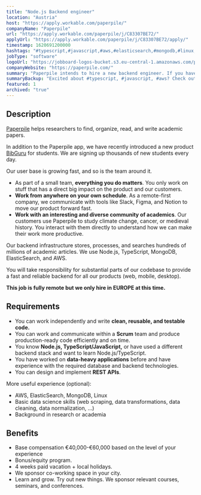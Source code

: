 ```yaml
---
title: "Node.js Backend engineer"
location: "Austria"
host: "https://apply.workable.com/paperpile/"
companyName: "Paperpile"
url: "https://apply.workable.com/paperpile/j/C83307BE72/"
applyUrl: "https://apply.workable.com/paperpile/j/C83307BE72/apply/"
timestamp: 1620691200000
hashtags: "#typescript,#javascript,#aws,#elasticsearch,#mongodb,#linux,#ui/ux,#figma,#scrum,#rest"
jobType: "software"
logoUrl: "https://jobboard-logos-bucket.s3.eu-central-1.amazonaws.com/paperpile"
companyWebsite: "https://paperpile.com/"
summary: "Paperpile intends to hire a new backend engineer. If you have before and have experience with the required database and backend technologies, consider applying."
summaryBackup: "Excited about #typescript, #javascript, #aws? Check out this job post!"
featured: 1
archived: "true"
---
```


## Description

[Paperpile](https://paperpile.com/) helps researchers to find, organize, read, and write academic papers.

In addition to the Paperpile app, we have recently introduced a new product [BibGuru](https://bibguru.com/) for students. We are signing up thousands of new students every day.

Our user base is growing fast, and so is the team around it.

*   As part of a small team, **everything you do matters**. You only work on stuff that has a direct big impact on the product and our customers.
*   **Work from anywhere on your own schedule**. As a remote-first company, we communicate with tools like Slack, Figma, and Notion to move our product forward fast.
*   **Work with an interesting and diverse community of academics**. Our customers use Paperpile to study climate change, cancer, or medieval history. You interact with them directly to understand how we can make their work more productive.

Our backend infrastructure stores, processes, and searches hundreds of millions of academic articles. We use Node.js, TypeScript, MongoDB, ElasticSearch, and AWS.

You will take responsibility for substantial parts of our codebase to provide a fast and reliable backend for all our products (web, mobile, desktop).

**This job is fully remote but we only hire in EUROPE at this time.**

## Requirements

*   You can work independently and write **clean, reusable, and testable code.**
*   You can work and communicate within a **Scrum** team and produce production-ready code efficiently and on time.
*   You know **Node.js, TypeScript/JavaScript,** or have used a different backend stack and want to learn Node.js/TypeScript.
*   You have worked on **data-heavy applications** before and have experience with the required database and backend technologies.
*   You can design and implement **REST APIs**.

More useful experience (optional):

*   AWS, ElasticSearch, MongoDB, Linux
*   Basic data science skills (web scraping, data transformations, data cleaning, data normalization, ...)
*   Background in research or academia

## Benefits

*   Base compensation €40,000-€60,000 based on the level of your experience
*   Bonus/equity program.
*   4 weeks paid vacation + local holidays.
*   We sponsor co-working space in your city.
*   Learn and grow. Try out new things. We sponsor relevant courses, seminars, and conferences.
